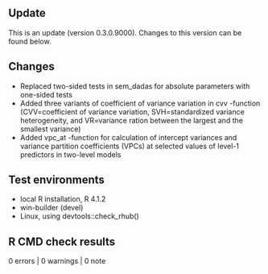 ## Update

This is an update (version 0.3.0.9000). Changes to this version can be found below.

## Changes

* Replaced two-sided tests in sem_dadas for absolute parameters with one-sided tests
* Added three variants of coefficient of variance variation in cvv -function (CVV=coefficient of variance variation, SVH=standardized variance heterogeneity, and VR=variance ration between the largest and the smallest variance)
* Added vpc_at -function for calculation of intercept variances and variance partition coefficients (VPCs) at selected values of level-1 predictors in two-level models

## Test environments
* local R installation, R 4.1.2
* win-builder (devel)
* Linux, using devtools::check_rhub()

## R CMD check results

0 errors | 0 warnings | 0 note
